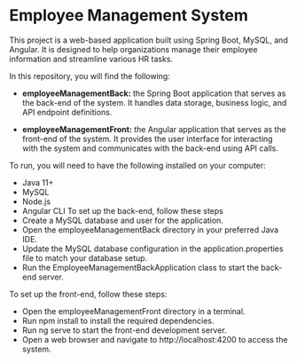 # Employee Management System

This project is a web-based application built using Spring Boot, MySQL, and Angular. It is designed to help organizations manage their employee information and streamline various HR tasks.

In this repository, you will find the following:
- **employeeManagementBack:** the Spring Boot application that serves as the back-end of the system. It handles data storage, business logic, and API endpoint definitions.

- **employeeManagementFront:** the Angular application that serves as the front-end of the system. It provides the user interface for interacting with the system and communicates with the back-end using API calls.

To run, you will need to have the following installed on your computer:

- Java 11+
- MySQL
- Node.js
- Angular CLI
To set up the back-end, follow these steps
- Create a MySQL database and user for the application.
- Open the employeeManagementBack directory in your preferred Java IDE.
- Update the MySQL database configuration in the application.properties file to match your database setup.
- Run the EmployeeManagementBackApplication class to start the back-end server.

To set up the front-end, follow these steps:

- Open the employeeManagementFront directory in a terminal.
- Run npm install to install the required dependencies.
- Run ng serve to start the front-end development server.
- Open a web browser and navigate to http://localhost:4200 to access the system.
